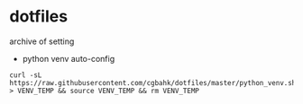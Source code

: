 # dotfiles
archive of setting

* python venv auto-config
```
curl -sL https://raw.githubusercontent.com/cgbahk/dotfiles/master/python_venv.sh > VENV_TEMP && source VENV_TEMP && rm VENV_TEMP
```
